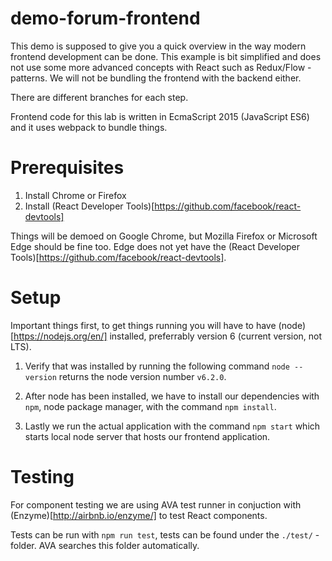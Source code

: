 # demo-forum-frontend

This demo is supposed to give you a quick overview in the way modern frontend development can be done. This example is bit simplified and does not use some more advanced concepts with React such as Redux/Flow -patterns. We will not be bundling the frontend with the backend either.

There are different branches for each step.

Frontend code for this lab is written in EcmaScript 2015 (JavaScript ES6) and it uses webpack to bundle things.

# Prerequisites

1. Install Chrome or Firefox
2. Install (React Developer Tools)[https://github.com/facebook/react-devtools]

Things will be demoed on Google Chrome, but Mozilla Firefox or Microsoft Edge should be fine too. Edge does not yet have the (React Developer Tools)[https://github.com/facebook/react-devtools].

# Setup

Important things first, to get things running you will have to have (node)[https://nodejs.org/en/] installed, preferrably version 6 (current version, not LTS).

1. Verify that was installed by running the following command `node --version` returns the node version number `v6.2.0`.

2. After node has been installed, we have to install our dependencies with `npm`, node package manager, with the command `npm install`.

3. Lastly we run the actual application with the command `npm start` which starts local node server that hosts our frontend application.

# Testing

For component testing we are using AVA test runner in conjuction with (Enzyme)[http://airbnb.io/enzyme/] to test React components.

Tests can be run with `npm run test`, tests can be found under the `./test/` -folder. AVA searches this folder automatically.
